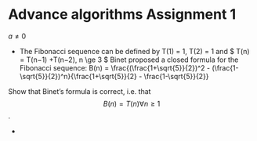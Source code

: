 # Advance algorithms Assignment 1

$a \ne 0$

- The Fibonacci sequence can be defined by T(1) = 1, T(2) = 1 and
$ T(n) = T(n−1) +T(n−2), n \ge 3 $
Binet proposed a closed formula for the Fibonacci sequence:
B(n) = \frac{(\frac{1+\sqrt{5}}{2})^2 - (\frac{1-\sqrt{5}}{2})^n}{\frac{1+\sqrt{5}}{2} - \frac{1-\sqrt{5}}{2}}

Show that Binet’s formula is correct, i.e. that
$$ B(n) = T(n) ∀n \ge 1 $$.

- 
